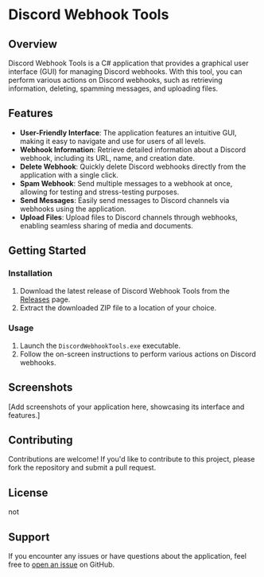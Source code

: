# Discord Webhook Tools

## Overview

Discord Webhook Tools is a C# application that provides a graphical user interface (GUI) for managing Discord webhooks. With this tool, you can perform various actions on Discord webhooks, such as retrieving information, deleting, spamming messages, and uploading files.

## Features

- **User-Friendly Interface**: The application features an intuitive GUI, making it easy to navigate and use for users of all levels.
- **Webhook Information**: Retrieve detailed information about a Discord webhook, including its URL, name, and creation date.
- **Delete Webhook**: Quickly delete Discord webhooks directly from the application with a single click.
- **Spam Webhook**: Send multiple messages to a webhook at once, allowing for testing and stress-testing purposes.
- **Send Messages**: Easily send messages to Discord channels via webhooks using the application.
- **Upload Files**: Upload files to Discord channels through webhooks, enabling seamless sharing of media and documents.

## Getting Started

### Installation

1. Download the latest release of Discord Webhook Tools from the [Releases](https://github.com/helloworld0000red/Webhooktools/releases/tag/discord) page.
2. Extract the downloaded ZIP file to a location of your choice.

### Usage

1. Launch the `DiscordWebhookTools.exe` executable.
2. Follow the on-screen instructions to perform various actions on Discord webhooks.

## Screenshots

[Add screenshots of your application here, showcasing its interface and features.]

## Contributing

Contributions are welcome! If you'd like to contribute to this project, please fork the repository and submit a pull request.

## License

not

## Support

If you encounter any issues or have questions about the application, feel free to [open an issue](link-to-issues-page) on GitHub.
